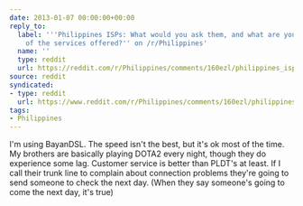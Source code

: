 ```yaml
---
date: 2013-01-07 00:00:00+00:00
reply_to:
  label: '''Philippines ISPs: What would you ask them, and what are your opinions
    of the services offered?'' on /r/Philippines'
  name: ''
  type: reddit
  url: https://reddit.com/r/Philippines/comments/160ezl/philippines_isps_what_would_you_ask_them_and_what/
source: reddit
syndicated:
- type: reddit
  url: https://www.reddit.com/r/Philippines/comments/160ezl/philippines_isps_what_would_you_ask_them_and_what/c7s1ew2/
tags:
- Philippines
---
```


I'm using BayanDSL. The speed isn't the best, but it's ok most of the time. My brothers are basically playing DOTA2 every night, though they do experience some lag. Customer service is better than PLDT's at least. If I call their trunk line to complain about connection problems they're going to send someone to check the next day. (When they say someone's going to come the next day, it's true)